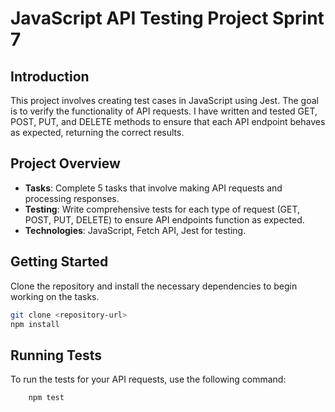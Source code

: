 # 
# JavaScript API Testing Project Sprint 7 

## Introduction

This project involves creating test cases in JavaScript using Jest. The goal is to verify the functionality of API requests. I have written and tested GET, POST, PUT, and DELETE methods to ensure that each API endpoint behaves as expected, returning the correct results.

## Project Overview

- **Tasks**: Complete 5 tasks that involve making API requests and processing responses.
- **Testing**: Write comprehensive tests for each type of request (GET, POST, PUT, DELETE) to ensure API endpoints function as expected.
- **Technologies**: JavaScript, Fetch API, Jest for testing.

## Getting Started

Clone the repository and install the necessary dependencies to begin working on the tasks.

```bash
git clone <repository-url>
npm install
```

## Running Tests
To run the tests for your API requests, use the following command:

```bash
    npm test
```

